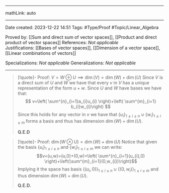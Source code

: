 
---

mathLink: auto

---
Date created: 2023-12-22 14:51
Tags: #Type/Proof  #Topic/Linear_Algebra 

Proved by: [[Sum and direct sum of vector spaces]], [[Product and direct product of vector spaces]]
References: _Not applicable_
Justifications: [[Bases of vector spaces]], [[Dimension of a vector space]], [[Linear combinations of vectors]]

Specializations: _Not applicable_
Generalizations: _Not applicable_

---  


> [!quote]- Proof:  $V= W \oplus U \implies \dim(V)=\dim(W)+\dim(U)$
> Since $V$ is a direct sum of $U$ and $W$ we have that every $v$ in $V$ has a unique representation of the form $u+w$. Since $U$ and $W$ have bases we have that: $$ v=\left( \sum^{n}_{i=1}a_{i}u_{i} \right)+\left( \sum^{m}_{i=1} b_{i}w_{i}\right) $$ Since this holds for any vector in $v$ we have that $\{ u_{i} \}_{1\leq i\leq n}\cup \{ w_{i} \}_{1\leq i\leq m}$ forms a basis and thus has dimension $\dim(W)+\dim(U)$.
> 
> **Q.E.D**

>[!quote]- Proof: $\dim(W \otimes  U)=\dim(W)+\dim(U)$ 
>Notice that given the basis $\{ u_{i} \}_{1\leq i\leq n}$ and $\{ w_{i} \}_{1\leq i\leq m}$ we can write: $$v=(u,w)=(u,0)+(0,w)=\left( \sum^{n}_{i=1}(u_{i},0) \right)+\left(\sum^{m}_{i=1}(0,w_{i})\right)$$ Implying it the space has basis $\{ (u_{i},0) \}_{1\leq i\leq n}\cup \{ (0,w_{i}) \}_{1\leq i\leq m}$ and thus dimension $\dim(W)+\dim(U)$.
>
>**Q.E.D.**


